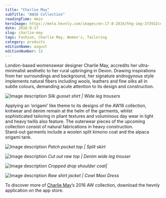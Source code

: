 ```yaml
---
title: "Charlie May"
subTitle: "AW16 Collection"
readingTime: 4min
heroImage: https://meta.hevnly.com/images/on-17-8-2016/hhg-img-373932cd-e3c8-42e6-9772-20348bce9349.png
date: 2016-8-17
slug: charlie-may
tags: Fashion, Charlie May, Women's, Tailoring
category: products
editionName: august
editionNumber: 12
---
```



London-based womenswear designer Charlie May, accredits her ultra-minimalist aesthetic to her rural upbringing in Devon. Drawing inspirations from her surroundings and background, her signature androgynous style implements natural fibers including wools, leathers and fine silks all in subtle colours, demanding acute attention to its design and construction.


![Image description](https://meta.hevnly.com/images/on-17-8-2016/hhg-img-a19914e7-f037-4b22-b72e-14d86433041b.png)
*Silk gusset shirt | Wide leg trousers*

Applying an ‘origami’ like theme to its designs of the AW16 collection, knitwear and denim remain at the helm of the garments, whilst sophisticated tailoring in pliant textures and voluminous day wear in light and heavy twills also feature. The outerwear pieces of the upcoming collection consist of natural fabrications in heavy construction.  
Stand-out garments include a woolen split kimono coat and the alpaca origami tank.


![Image description](https://meta.hevnly.com/images/on-17-8-2016/hhg-img-fc7ce93d-86de-47b2-aa01-2c228f7ab029.png)
*Patch pocket top | Split skirt*


![Image description](https://meta.hevnly.com/images/on-17-8-2016/hhg-img-0c7bc8d5-8d0c-493b-95cc-4179ffbda877.png)
*Cut out raw top | Denim wide leg trouser*


![Image description](https://meta.hevnly.com/images/on-17-8-2016/hhg-img-15a399cb-96ee-4610-99d5-4ce96d50a7b1.png)
*Cropped drop shoulder coat|*


![Image description](https://meta.hevnly.com/images/on-17-8-2016/hhg-img-27c9a8c0-2140-4daa-ae22-92e46469642e.png)
*Raw shirt jacket | Cowl Maxi Dress*

To discover more of [Charlie May](http://charlie-may.co.uk/)’s 2016 AW collection, download the hevnly application on the app store.   
